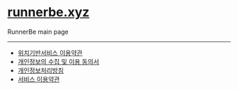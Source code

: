 # [runnerbe.xyz](http://runnerbe.xyz/)

RunnerBe main page

---

- [위치기반서비스 이용약관](https://applemango-runnerbe.github.io/location-based-service.txt)
- [개인정보의 수집 및 이용 동의서](https://applemango-runnerbe.github.io/personal-information-collection-and-usage-agreement.txt)
- [개인정보처리방침](https://applemango-runnerbe.github.io/privacy-policy.txt)
- [서비스 이용약관](https://applemango-runnerbe.github.io/terms-of-service.txt)
